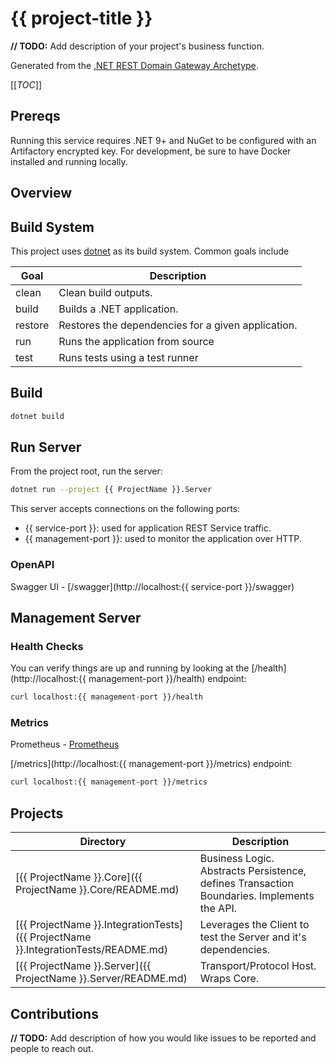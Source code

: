 # {{ project-title }}

**// TODO:** Add description of your project's business function.

Generated from the [.NET REST Domain Gateway Archetype](https://github.com/p6m-archetypes/dotnet-rest-domain-gateway.archetype).

[[_TOC_]]

## Prereqs
Running this service requires .NET 9+ and NuGet to be configured with an Artifactory encrypted key. 
For development, be sure to have Docker installed and running locally.

## Overview

## Build System
This project uses [dotnet](https://learn.microsoft.com/en-us/dotnet/core/tools/dotnet#general) as its build system. Common goals include

| Goal    | Description                                        |
|---------|----------------------------------------------------|
| clean   | Clean build outputs.                               |
| build   | Builds a .NET application.                         |
| restore | Restores the dependencies for a given application. |
| run     | Runs the application from source                   |
| test    | Runs tests using a test runner                     |

## Build
```bash 
dotnet build
```

## Run Server
From the project root, run the server:
```bash
dotnet run --project {{ ProjectName }}.Server
```

This server accepts connections on the following ports:
- {{ service-port }}: used for application REST Service traffic.
- {{ management-port }}: used to monitor the application over HTTP.

### OpenAPI
Swagger UI - [/swagger](http://localhost:{{ service-port }}/swagger) 

## Management Server
### Health Checks
You can verify things are up and running by looking at the [/health](http://localhost:{{ management-port }}/health) endpoint:
```bash
curl localhost:{{ management-port }}/health
```
### Metrics
Prometheus - [Prometheus](https://github.com/prometheus-net/prometheus-net)

[/metrics](http://localhost:{{ management-port }}/metrics) endpoint:
```bash
curl localhost:{{ management-port }}/metrics
```

## Projects

| Directory                                                                 | Description                                                                                |
|---------------------------------------------------------------------------|--------------------------------------------------------------------------------------------|
| [{{ ProjectName }}.Core]({{ ProjectName }}.Core/README.md)                            | Business Logic. Abstracts Persistence, defines Transaction Boundaries. Implements the API. |
| [{{ ProjectName }}.IntegrationTests]({{ ProjectName }}.IntegrationTests/README.md)    | Leverages the Client to test the Server and it's dependencies.                             |
| [{{ ProjectName }}.Server]({{ ProjectName }}.Server/README.md)                        | Transport/Protocol Host.  Wraps Core.                                                      |

## Contributions
**// TODO:** Add description of how you would like issues to be reported and people to reach out.